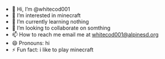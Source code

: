 - 👋 Hi, I’m @whitecod001
- 👀 I’m interested in minecraft
- 🌱 I’m currently learning nothing
- 💞️ I’m looking to collaborate on somthing
- 📫 How to reach me email me at whitecod001@alpinesd.org
- 😄 Pronouns: hi
- ⚡ Fun fact: i like to play minecraft

<!---
whitecod001/whitecod001 is a ✨ special ✨ repository because its `README.md` (this file) appears on your GitHub profile.
You can click the Preview link to take a look at your changes.
--->
